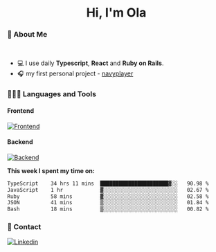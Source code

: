 <h1 align="center">Hi, I'm Ola</h1>

### 💅 About Me

<br/>

- 💻 I use daily **Typescript**, **React** and **Ruby on Rails**.
- 🎧 my first personal project - [navyplayer](https://navyplayer.netlify.app/)

### 👩🏻‍💻 Languages and Tools

#### Frontend

[![Frontend](https://skillicons.dev/icons?i=react,nextjs,ts,js,html,css,scss,tailwind)](https://skillicons.dev)

#### Backend
[![Backend](https://skillicons.dev/icons?i=nodejs,express,nestjs,rails,graphql)](https://skillicons.dev)

**This week I spent my time on:**

<!--START_SECTION:waka-->

```txt
TypeScript    34 hrs 11 mins  ██████████████████████▓░░   90.98 %
JavaScript    1 hr            ▓░░░░░░░░░░░░░░░░░░░░░░░░   02.67 %
Ruby          58 mins         ▓░░░░░░░░░░░░░░░░░░░░░░░░   02.58 %
JSON          41 mins         ▒░░░░░░░░░░░░░░░░░░░░░░░░   01.84 %
Bash          18 mins         ▒░░░░░░░░░░░░░░░░░░░░░░░░   00.82 %
```

<!--END_SECTION:waka-->

### 📨 Contact
  
[![Linkedin](https://skillicons.dev/icons?i=linkedin)](https://linkedin.com/in/aleksandra-kamińska)
